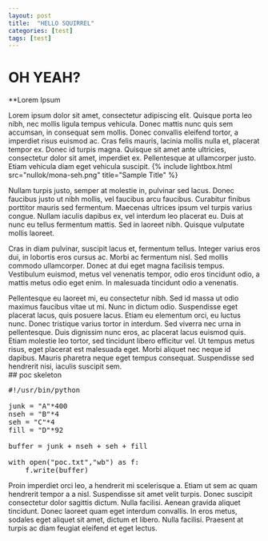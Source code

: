 ```yaml
---
layout: post
title:  "HELLO SQUIRREL"
categories: [test]
tags: [test]
---
```


# OH YEAH?

**Lorem Ipsum

Lorem ipsum dolor sit amet, consectetur adipiscing elit. Quisque porta leo nibh, nec mollis ligula tempus vehicula. Donec mattis nunc quis sem accumsan, in consequat sem mollis. Donec convallis eleifend tortor, a imperdiet risus euismod ac. Cras felis mauris, lacinia mollis nulla et, placerat tempor ex. Donec id turpis magna. Quisque sit amet ante ultricies, consectetur dolor sit amet, imperdiet ex. Pellentesque at ullamcorper justo. Etiam vehicula diam eget vehicula suscipit.
{% include lightbox.html src="nullok/mona-seh.png" title="Sample Title" %}

Nullam turpis justo, semper at molestie in, pulvinar sed lacus. Donec faucibus justo ut nibh mollis, vel faucibus arcu faucibus. Curabitur finibus porttitor mauris sed fermentum. Maecenas ultrices ipsum vel turpis varius congue. Nullam iaculis dapibus ex, vel interdum leo placerat eu. Duis at nunc eu tellus fermentum mattis. Sed in laoreet nibh. Quisque vulputate mollis laoreet.

Cras in diam pulvinar, suscipit lacus et, fermentum tellus. Integer varius eros dui, in lobortis eros cursus ac. Morbi ac fermentum nisl. Sed mollis commodo ullamcorper. Donec at dui eget magna facilisis tempus. Vestibulum euismod, metus vel venenatis tempor, odio eros tincidunt odio, a mattis metus odio eget enim. In malesuada tincidunt odio a venenatis.

Pellentesque eu laoreet mi, eu consectetur nibh. Sed id massa ut odio maximus faucibus vitae ut mi. Nunc in dictum odio. Suspendisse eget placerat lacus, quis posuere lacus. Etiam eu elementum orci, eu luctus nunc. Donec tristique varius tortor in interdum. Sed viverra nec urna in pellentesque. Duis dignissim nunc eros, ac placerat lacus euismod quis. Etiam molestie leo tortor, sed tincidunt libero efficitur vel. Ut tempus metus risus, eget placerat est malesuada eget. Morbi aliquet nec neque id dapibus. Mauris pharetra neque eget tempus consequat. Suspendisse sed hendrerit nisi, iaculis suscipit sem.
<br>## poc skeleton 
<pre>
#!/usr/bin/python

junk = "A"*400
nseh = "B"*4
seh = "C"*4
fill = "D"*92

buffer = junk + nseh + seh + fill

with open("poc.txt","wb") as f:
    f.write(buffer)
</pre>

Proin imperdiet orci leo, a hendrerit mi scelerisque a. Etiam ut sem ac quam hendrerit tempor a a nisl. Suspendisse sit amet velit turpis. Donec suscipit consectetur dolor sagittis dictum. Nulla facilisi. Aenean gravida aliquet tincidunt. Donec laoreet quam eget interdum convallis. In eros metus, sodales eget aliquet sit amet, dictum et libero. Nulla facilisi. Praesent at turpis ac diam feugiat eleifend et eget lectus.